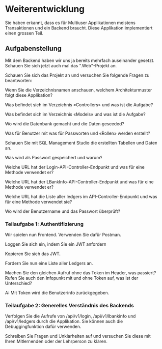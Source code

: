 # Weiterentwicklung

Sie haben erkannt, dass es für Multiuser Applikationen meistens Transaktionen und ein Backend braucht. Diese Applikation implementiert einen grossen Teil.

## Aufgabenstellung

Mit dem Backend haben wir uns ja bereits mehrfach auseinander gesetzt. 
Schauen Sie sich jetzt auch mal das ".Web"-Projekt an.

Schauen Sie sich das Projekt an und versuchen Sie folgende Fragen zu beantworten:

Wenn Sie die Verzeichnisnamen anschauen, welchem Architekturmuster folgt
diese Applikation?

Was befindet sich im Verzeichnis «Controllers» und was ist die Aufgabe?

Was befindet sich im Verzeichnis «Models» und was ist die Aufgabe?

Wo wird die Datenbank gemacht und die Daten geseeded?

Was für Benutzer mit was für Passworten und «Rollen» werden erstellt?

Schauen Sie mit SQL Management Studio die erstellten Tabellen und Daten an.

Was wird als Passwort gespeichert und warum?

Welche URL hat der Login-API-Controller-Endpunkt und was für eine Methode
verwendet er?

Welche URL hat der LBankInfo-API-Controller-Endpunkt und was für eine
Methode verwendet er?

Welche URL hat die Liste aller ledgers im API-Controller-Endpunkt und was für eine Methode verwendet sie?

Wo wird der Benutzername und das Passwort überprüft?


### Teilaufgabe 1: Authentifizierung

Wir spielen nun Frontend. Verwenden Sie dafür Postman.

Loggen Sie sich ein, indem Sie ein JWT anfordern

Kopieren Sie sich das JWT.

Fordern Sie nun eine Liste aller Ledgers an.

Machen Sie den gleichen Aufruf ohne das Token im Header, was passiert?
Rufen Sie auch den Infopunkt mit und ohne Token auf, was ist der Unterschied?

A: Mit Token wird die Benutzerinfo zurückgegeben.

### Teilaufgabe 2: Generelles Verständnis des Backends

Verfolgen Sie die Aufrufe von /api/v1/login, /api/v1/lbankinfo und /api/v1/ledgers durch die Applikation. Sie können auch die Debuggingfunktion dafür
verwenden.

Schreiben Sie Fragen und Unklarheiten auf und versuchen Sie diese mit Ihren
Mitlernenden oder der Lehrperson zu klären.
